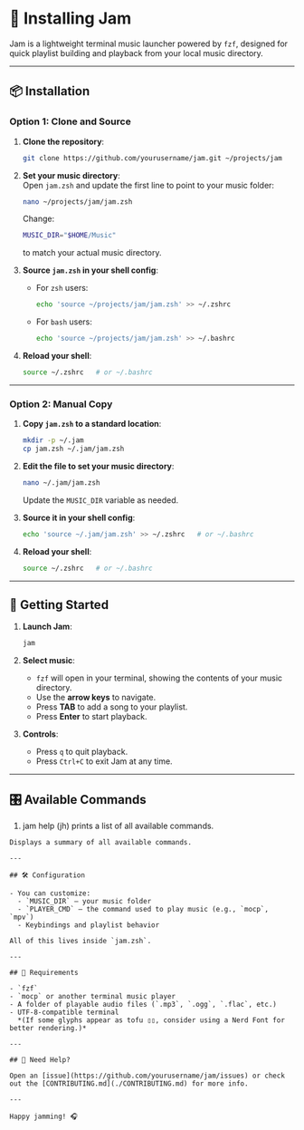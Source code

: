 # 🎵 Installing Jam

Jam is a lightweight terminal music launcher powered by `fzf`, designed for quick playlist building and playback from your local music directory.

---

## 📦 Installation

### Option 1: Clone and Source

1. **Clone the repository**:
   ```bash
   git clone https://github.com/yourusername/jam.git ~/projects/jam
   ```

2. **Set your music directory**:  
   Open `jam.zsh` and update the first line to point to your music folder:
   ```bash
   nano ~/projects/jam/jam.zsh
   ```
   Change:
   ```zsh
   MUSIC_DIR="$HOME/Music"
   ```
   to match your actual music directory.

3. **Source `jam.zsh` in your shell config**:

   - For `zsh` users:
     ```bash
     echo 'source ~/projects/jam/jam.zsh' >> ~/.zshrc
     ```

   - For `bash` users:
     ```bash
     echo 'source ~/projects/jam/jam.zsh' >> ~/.bashrc
     ```

4. **Reload your shell**:
   ```bash
   source ~/.zshrc   # or ~/.bashrc
   ```

---

### Option 2: Manual Copy

1. **Copy `jam.zsh` to a standard location**:
   ```bash
   mkdir -p ~/.jam
   cp jam.zsh ~/.jam/jam.zsh
   ```

2. **Edit the file to set your music directory**:
   ```bash
   nano ~/.jam/jam.zsh
   ```
   Update the `MUSIC_DIR` variable as needed.

3. **Source it in your shell config**:
   ```bash
   echo 'source ~/.jam/jam.zsh' >> ~/.zshrc   # or ~/.bashrc
   ```

4. **Reload your shell**:
   ```bash
   source ~/.zshrc   # or ~/.bashrc
   ```

---

## 🚀 Getting Started

1. **Launch Jam**:
   ```bash
   jam
   ```

2. **Select music**:
   - `fzf` will open in your terminal, showing the contents of your music directory.
   - Use the **arrow keys** to navigate.
   - Press **TAB** to add a song to your playlist.
   - Press **Enter** to start playback.

3. **Controls**:
   - Press `q` to quit playback.
   - Press `Ctrl+C` to exit Jam at any time.

---

## 🎛 Available Commands

1. jam help (jh) prints a list of all available commands.

```
Displays a summary of all available commands.

---

## 🛠 Configuration

- You can customize:
  - `MUSIC_DIR` — your music folder
  - `PLAYER_CMD` — the command used to play music (e.g., `mocp`, `mpv`)
  - Keybindings and playlist behavior

All of this lives inside `jam.zsh`.

---

## 🧪 Requirements

- `fzf`
- `mocp` or another terminal music player
- A folder of playable audio files (`.mp3`, `.ogg`, `.flac`, etc.)
- UTF-8-compatible terminal  
  *(If some glyphs appear as tofu ▯▯, consider using a Nerd Font for better rendering.)*

---

## 💬 Need Help?

Open an [issue](https://github.com/yourusername/jam/issues) or check out the [CONTRIBUTING.md](./CONTRIBUTING.md) for more info.

---

Happy jamming! 🎧
